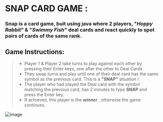 # SNAP CARD GAME :

### Snap is a card game, buit using java where 2 players, "_Hoppy Rabbit_" & "_Swimmy Fish_" deal cards and react quickly to spot pairs of cards of the same rank.    


## Game Instructions:

 > - Player 1 & Player 2 take turns to play against each other by pressing their Enter keys, one after the other to Deal Cards     
 > - They swap turns and play until one of their deal card has the same symbol as the previous card. This is a **"SNAP"** situation !    
> - The player who had played the Deal card with the symbol matching the previous card, has 2 minutes to type **SNAP** and press the Enter key.    
> - If achieved, this player is the **_winner_** , otherwise the game continues.    

![image](https://user-images.githubusercontent.com/102464820/173876047-6b8ff129-53ae-4f45-ac5e-743c872f6e73.png)





